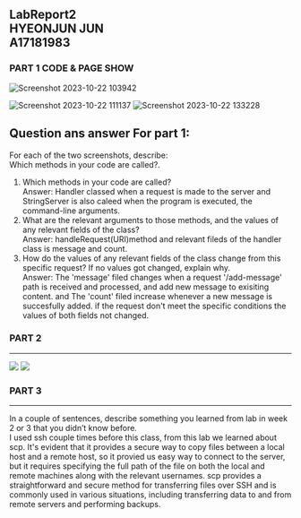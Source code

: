 LabReport2 <br> 
HYEONJUN JUN <br>
A17181983 <br>
---
### PART 1 CODE & PAGE SHOW
![Screenshot 2023-10-22 103942](https://github.com/kfru5515/cse15l-lab-reports-fa23/assets/120256621/286374e3-24ea-4863-8e2d-84dbc2d18271)

![Screenshot 2023-10-22 111137](https://github.com/kfru5515/cse15l-lab-reports-fa23/assets/120256621/92da7f1d-d56b-4c69-beb6-5218a6eeba9a)
![Screenshot 2023-10-22 133228](https://github.com/kfru5515/cse15l-lab-reports-fa23/assets/120256621/a239a79c-8fb2-4d1e-9978-b9d4f378005e)

Question ans answer For part 1:
---
For each of the two screenshots, describe: <br>
Which methods in your code are called?. 
1. Which methods in your code are called?<br>
Answer: Handler classed when a request is made to the server and <br>
StringServer is also caleed when the program is executed, the command-line arguments.
2. What are the relevant arguments to those methods, and the values of any relevant fields of the class? <br>
Answer: handleRequest(URI)method and relevant fileds of the handler class is message and count. <br>
3. How do the values of any relevant fields of the class change from this specific request? If no values got changed, explain why. <br>
Answer: The 'message' filed changes when a request '/add-message' path is received and processed, and add new message to exisiting content. and The 'count' filed increase whenever a new message is succesfully added. if the request don't meet the specific conditions the values of both fields not changed. <br>

### PART 2
---
<img src= "https://github.com/kfru5515/cse15l-lab-reports-fa23/assets/120256621/1954c1ba-59ce-417a-ba71-24b6a0761953"/>

<img src= "https://github.com/kfru5515/cse15l-lab-reports-fa23/assets/120256621/92dc858d-d86d-4df9-93da-9c378006f108"/>

### PART 3
---
In a couple of sentences, describe something you learned from lab in week 2 or 3 that you didn’t know before.<br>
I used ssh couple times before this class, from this lab we learned about scp. It's evident that it provides a secure way to copy files between a local host and a remote host, so it provied us easy way to connect to the server, but it requires specifying the full path of the file on both the local and remote machines along with the relevant usernames. scp provides a straightforward and secure method for transferring files over SSH and is commonly used in various situations, including transferring data to and from remote servers and performing backups.
